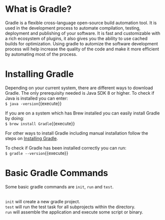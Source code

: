 # What is Gradle?
Gradle is a flexible cross-language open-source build automation tool. It is used in the development process to automate compilation, testing, deployment and publishing of your software. It is fast and customizable with a rich ecosystem of plugins, it also gives you the ability to use cached builds for optimization. Using gradle to automize the software development process will help increase the quality of the code and make it more efficient by automating most of the process.

# Installing Gradle
Depending on your current system, there are different ways to download Gradle. The only prerequisity needed is Java SDK 8 or higher. To check if Java is installed you can enter:
</br> `$ java -version`{{execute}}

If you are on a system which has Brew installed you can easily install Gradle by doing:
</br> `$ brew install Gradle`{{execute}}

For other ways to install Gradle including manual installation follow the steps on [Installing Gradle](https://gradle.org/install/).

To check if Gradle has been installed correctly you can run:
</br> `$ gradle --version`{{execute}}

# Basic Gradle Commands

Some basic gradle commands are `init`, `run` and `test`.

</br> `init` will create a new gradle project.
</br> `test` will run the test task for all subprojects within the directory.
</br> `run` will assemble the application and execute some script or binary.
